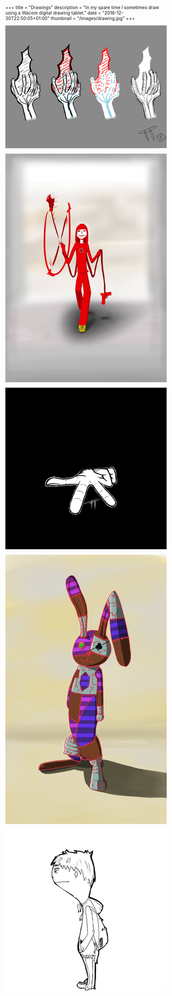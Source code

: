 +++
title = "Drawings"
description = "In my spare time I sometimes draw using a Wacom digital drawing tablet."
date = "2016-12-30T22:50:05+01:00"
thumbnail = "/images/drawing.jpg"
+++

![hands](hands.jpg)

![gunslinger](gunslinger.jpg)

![hand](hand.jpg)

![bunny](bunny.jpg)

![schoolboy](schoolboy.jpg)
